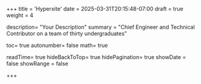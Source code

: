 +++
title = 'Hyperxite'
date = 2025-03-31T20:15:48-07:00
draft = true
weight = 4

description= "Your Description"
summary = "Chief Engineer and Technical Contributor on a team of thirty undergraduates"

toc= true
autonumber= false
math= true

readTime= true
hideBackToTop= true
hidePagination= true
showDate = false
showRange = false

+++